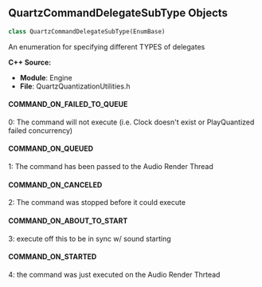 ## QuartzCommandDelegateSubType Objects

```python
class QuartzCommandDelegateSubType(EnumBase)
```

An enumeration for specifying different TYPES of delegates

**C++ Source:**

- **Module**: Engine
- **File**: QuartzQuantizationUtilities.h

<a id="unreal.QuartzCommandDelegateSubType.COMMAND_ON_FAILED_TO_QUEUE"></a>

#### COMMAND_ON_FAILED_TO_QUEUE

0: The command will not execute (i.e. Clock doesn't exist or PlayQuantized failed concurrency)

<a id="unreal.QuartzCommandDelegateSubType.COMMAND_ON_QUEUED"></a>

#### COMMAND_ON_QUEUED

1: The command has been passed to the Audio Render Thread

<a id="unreal.QuartzCommandDelegateSubType.COMMAND_ON_CANCELED"></a>

#### COMMAND_ON_CANCELED

2: The command was stopped before it could execute

<a id="unreal.QuartzCommandDelegateSubType.COMMAND_ON_ABOUT_TO_START"></a>

#### COMMAND_ON_ABOUT_TO_START

3: execute off this to be in sync w/ sound starting

<a id="unreal.QuartzCommandDelegateSubType.COMMAND_ON_STARTED"></a>

#### COMMAND_ON_STARTED

4: the command was just executed on the Audio Render Thrtead

<a id="unreal.QuartzCommandQuantization"></a>